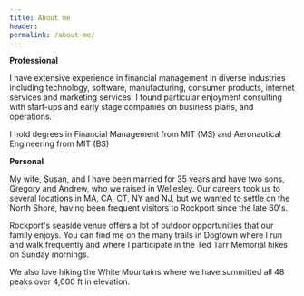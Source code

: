 ```yaml
---
title: About me
header:
permalink: /about-me/
---
```

**Professional**

I have extensive experience in financial management in diverse industries including technology, software, 
manufacturing, consumer products, internet services and marketing services. 
I found particular enjoyment consulting with start-ups and early stage companies on business plans, 
and operations.  

I hold degrees in Financial Management from MIT (MS) and Aeronautical Engineering from MIT (BS)

**Personal**

My wife, Susan, and I have been married for 35 years and have two sons, Gregory and Andrew, 
who we raised in Wellesley. 
Our careers took us to several locations in MA, CA, CT, NY and NJ, but we wanted to settle on the North Shore, 
having been frequent visitors to Rockport since the late 60's.

Rockport's seaside venue offers a lot of outdoor opportunities that our family enjoys. You can 
find me on the many trails in Dogtown where I run and walk frequently and where I participate in the Ted Tarr 
Memorial hikes on Sunday mornings.

We also love hiking the White Mountains where we have summitted all 48 peaks over 4,000 ft in elevation.
